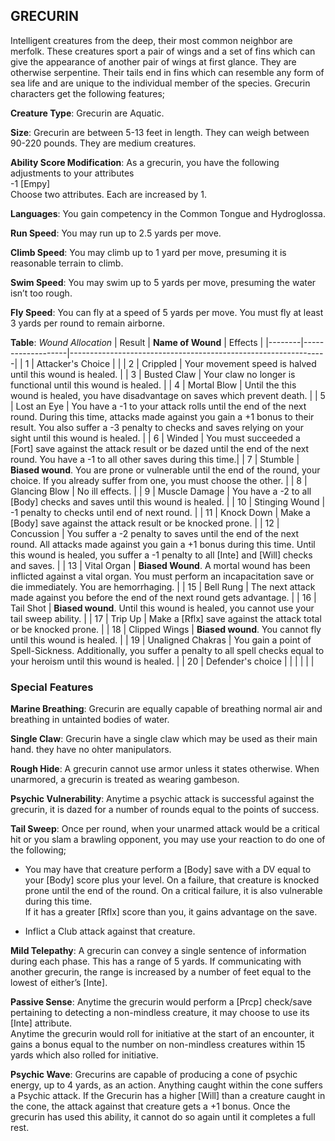 ## GRECURIN
Intelligent creatures from the deep, their most common neighbor are merfolk. These creatures sport a pair of wings and a set of fins which can give the appearance of another pair of wings at first glance. They are otherwise serpentine. Their tails end in fins which can resemble any form of sea life and are unique to the individual member of the species. Grecurin characters get the following features;

**Creature Type**: Grecurin are Aquatic.

**Size**: Grecurin are between 5-13 feet in length. They can weigh between 90-220 pounds. They are medium creatures.

**Ability Score Modification**: As a grecurin, you have the following adjustments to your attributes  
-1 [Empy]  
Choose two attributes. Each are increased by 1.

**Languages**: You gain competency in the Common Tongue and Hydroglossa.

**Run Speed**: You may run up to 2.5 yards per move.

**Climb Speed**: You may climb up to 1 yard per move, presuming it is reasonable terrain to climb.

**Swim Speed**: You may swim up to 5 yards per move, presuming the water isn’t too rough.

**Fly Speed**: You can fly at a speed of 5 yards per move. You must fly at least 3 yards per round to remain airborne.

**Table**: *Wound Allocation*
| Result | **Name of Wound** | Effects                                                        |
|--------|-------------------|----------------------------------------------------------------|
|   1    | Attacker's Choice |                                                                |
|   2    | Crippled          | Your movement speed is halved until this wound is healed.      |
|   3    | Busted Claw      | Your claw no longer is functional until this wound is healed. |
|   4    | Mortal Blow       | Until the this wound is healed, you have disadvantage on saves which prevent death. |
|   5    | Lost an Eye       | You have a -1 to your attack rolls until the end of the next round. During this time, attacks made against you gain a +1 bonus to their result. You also suffer a -3 penalty to checks and saves relying on your sight until this wound is healed. |
|   6    | Winded            | You must succeeded a [Fort] save against the attack result or be dazed until the end of the next round. You have a -1 to all other saves during this time.|
|   7    | Stumble | **Biased wound**. You are prone or vulnerable until the end of the round, your choice. If you already suffer from one, you must choose the other. |
|   8    | Glancing Blow     | No ill effects.                                     |
|   9    | Muscle Damage     | You have a -2 to all [Body] checks and saves until this wound is healed. |
|   10   | Stinging Wound    | -1 penalty to checks until end of next round. |
|   11   | Knock Down | Make a [Body] save against the attack result  or be knocked prone. |
|   12   | Concussion | You suffer a -2 penalty to saves until the end of the next round. All attacks made against you gain a +1 bonus during this time. Until this wound is healed, you suffer a -1 penalty to all [Inte] and [Will] checks and saves. |
|   13   | Vital Organ | **Biased Wound**. A mortal wound has been inflicted against a vital organ. You must perform an incapacitation save or die immediately. You are hemorrhaging. |
|   15   | Bell Rung | The next attack made against you before the end of the next round gets advantage.  |
|   16   | Tail Shot | **Biased wound**. Until this wound is healed, you cannot use your tail sweep ability. |
|   17   | Trip Up           | Make a [Rflx] save against the attack total or be knocked prone.                                  |
|   18   | Clipped Wings | **Biased wound**. You cannot fly until this wound is healed. |
|   19   | Unaligned Chakras | You gain a point of Spell-Sickness. Additionally, you suffer a penalty to all spell checks equal to your heroism until this wound is healed. |
|   20   | Defender's choice |                                   |
|        |                                                |                                   |

### Special Features

**Marine Breathing**: Grecurin are equally capable of breathing normal air and breathing in untainted bodies of water.

**Single Claw**: Grecurin have a single claw which may be used as their main hand. they have no ohter manipulators.

**Rough Hide**: A grecurin cannot use armor unless it states otherwise. When unarmored, a grecurin is treated as wearing gambeson.

**Psychic Vulnerability**: Anytime a psychic attack is successful against the grecurin, it is dazed for a number of rounds equal to the points of success.

**Tail Sweep**: Once per round, when your unarmed attack would be a critical hit or you slam a brawling opponent, you may use your reaction to do one of the following;

* You may have that creature perform a [Body] save with a DV equal to your [Body] score plus your level. On a failure, that creature is knocked prone until the end of the round. On a critical failure, it is also vulnerable during this time.  
If it has a greater [Rflx] score than you, it gains advantage on the save.

* Inflict a Club attack against that creature.

**Mild Telepathy**: A grecurin can convey a single sentence of information during each phase. This has a range of 5 yards. If communicating with another grecurin, the range is increased by a number of feet equal to the lowest of either’s [Inte].

**Passive Sense**: Anytime the grecurin would perform a [Prcp] check/save pertaining to detecting a non-mindless creature, it may choose to use its [Inte] attribute.  
Anytime the grecurin would roll for initiative at the start of an encounter, it gains a bonus equal to the number on non-mindless creatures within 15 yards which also rolled for initiative.

**Psychic Wave**: Grecurins are capable of producing a cone of psychic energy, up to 4 yards, as an action. Anything caught within the cone suffers a Psychic attack. If the Grecurin has a higher [Will] than a creature caught in the cone, the attack against that creature gets a +1 bonus. Once the grecurin has used this ability, it cannot do so again until it completes a full rest.
